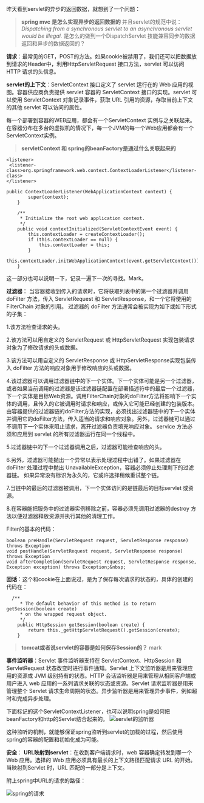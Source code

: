 昨天看到servlet的异步的返回数据，就想到了一个问题：
> **spring mvc 是怎么实现异步的返回数据的**
> 并且servlet的规范中说：*Dispatching from a synchronous servlet to an asynchronous servlet would be illegal.* 是怎么的做到一个DispatchServlet 技能兼容同步的数据返回和异步的数据返回的？

**请求**：最常见的GET，POST的方法。如果cookie被禁用了，我们还可以把数据放到请求的Header中，利用HttpServletRequest 接口方法，servlet 可以访问 HTTP 请求的头信息。   

**servlet的上下文**：ServletContext 接口定义了 servlet 运行在的 Web 应用的视图。容器供应商负责提供 servlet 容器的 ServletContext 接口的实现。servlet 可以使用 ServletContext 对象记录事件，获取 URL 引用的资源，存取当前上下文的其他 servlet 可以访问的属性。   

每一个部署到容器的WEB应用，都会有一个ServletContext 实例与之关联起来。在容器分布在多台的虚拟机的情况下，每一个JVM的每一个Web应用都会有一个ServletContext实例。  

> **servletContext 和 spring的beanFactory是通过什么关联起来的**  

  ~~~
<listener>
   <listener-class>org.springframework.web.context.ContextLoaderListener</listener-class>
</listener>
  ~~~

~~~
public ContextLoaderListener(WebApplicationContext context) {
		super(context);
	}

	/**
	 * Initialize the root web application context.
	 */
	public void contextInitialized(ServletContextEvent event) {
		this.contextLoader = createContextLoader();
		if (this.contextLoader == null) {
			this.contextLoader = this;
		}
		this.contextLoader.initWebApplicationContext(event.getServletContext());
	}
~~~

这一部分也可以说明一下，记录一遍下一次的寻找。Mark。

**过滤器**： 当容器接收到传入的请求时，它将获取列表中的第一个过滤器并调用doFilter 方法，传入 ServletRequest 和 ServletResponse，和一个它将使用的 FilterChain 对象的引用。 过滤器的 doFilter 方法通常会被实现为如下或如下形式的子集：

1.该方法检查请求的头。  

2.该方法可以用自定义的 ServletRequest 或 HttpServletRequest 实现包装请求对象为了修改请求的头或数据。  

3.该方法可以用自定义的 ServletResponse 或 HttpServletResponse实现包装传入 doFilter 方法的响应对象用于修改响应的头或数据。  

4.该过滤器可以调用过滤器链中的下一个实体。下一个实体可能是另一个过滤器，或者如果当前调用的过滤器是该过滤器链配置在部署描述符中的最后一个过滤器，下一个实体是目标Web资源。调用FilterChain对象的doFilter方法将影响下一个实体的调用，且传入的它被调用时请求和响应，或传入它可能已经创建的包装版本。 由容器提供的过滤器链的doFilter方法的实现，必须找出过滤器链中的下一个实体并调用它的doFilter方法，传入适当的请求和响应对象。另外，过滤器链可以通过不调用下一个实体来阻止请求，离开过滤器负责填充响应对象。 service 方法必须和应用到 servlet 的所有过滤器运行在同一个线程中。   

5.过滤器链中的下一个过滤器调用之后，过滤器可能检查响应的头。   

6.另外，过滤器可能抛出一个异常以表示处理过程中出错了。如果过滤器在 doFilter 处理过程中抛出 UnavailableException，容器必须停止处理剩下的过滤器链。 如果异常没有标识为永久的，它或许选择稍候重试整个链。   

7.当链中的最后的过滤器被调用，下一个实体访问的是链最后的目标servlet 或资源。   

8.在容器能把服务中的过滤器实例移除之前，容器必须先调用过滤器的destroy 方法以便过滤器释放资源并执行其他的清理工作。

Filter的基本的代码：   

~~~
boolean preHandle(ServletRequest request, ServletResponse response) throws Exception
void postHandle(ServletRequest request, ServletResponse response) throws Exception
void afterCompletion(ServletRequest request, ServletResponse response, Exception exception) throws Exception;&nbsp;
~~~

**回话**：这个和cookie在上面说过，是为了保存每次请求的状态的，具体的创建的代码在：   

~~~
  /**
     * The default behavior of this method is to return getSession(boolean create)
     * on the wrapped request object.
     */
    public HttpSession getSession(boolean create) {
        return this._getHttpServletRequest().getSession(create);
    }
~~~

> **tomcat或者说servlet的容器是如何保存Session的？** mark

**事件监听器**：Servlet 事件监听器支持在 ServletContext、HttpSession 和ServletRequest 状态改变时进行事件通知。Servlet 上下文监听器是用来管理应用的资源或 JVM 级别持有的状态。HTTP 会话监听器是用来管理从相同客户端或用户进入 web 应用的一系列请求关联的状态或资源。Servlet 请求监听器是用来管理整个 Servlet 请求生命周期的状态。异步监听器是用来管理异步事件，例如超时和完成异步处理。

下面标记的这个ServletContextListener，也可以说明spring是如何把beanFactory和http的Servlet结合起来的。
![servlet的监听器](http://7xtrwx.com1.z0.glb.clouddn.com/8089ca716438d88f44e4a7044c9d54c8.png)  

这种监听的机制，就能够保证spring监听到servlet的加载的过程，然后使用spring的容器的配置和初始化成为可能。  


**安全**：
**URL映射到servlet**：在收到客户端请求时，web 容器确定转发到哪一个 Web 应用。选择的 Web 应用必须具有最长的上下文路径匹配请求 URL 的开始。当映射到Servlet 时，URL 匹配的一部分是上下文。


附上spring中URL的请求的路径：

![spring的请求](http://7xtrwx.com1.z0.glb.clouddn.com/e0c545dae48717d3fb5639209835c930.png)

